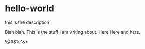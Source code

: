 # hello-world
this is the description

Blah blah.  This is the stuff I am writing about.
Here
Here 
and    here.

!@#$%^&*
